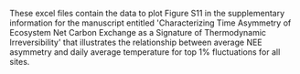 These excel files contain the data to plot Figure S11 in the supplementary information for the manuscript entitled 'Characterizing Time Asymmetry of Ecosystem Net Carbon Exchange as a Signature of Thermodynamic Irreversibility' that illustrates the relationship between average NEE asymmetry and daily average temperature for top 1% fluctuations for all sites. 
